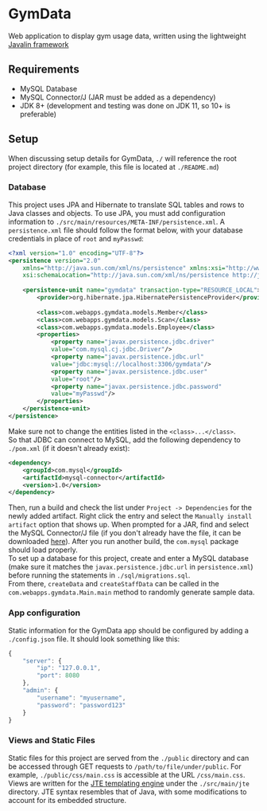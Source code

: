 # GymData
Web application to display gym usage data, written using the lightweight [Javalin framework](https://javalin.io/documentation)
## Requirements
- MySQL Database
- MySQL Connector/J (JAR must be added as a dependency)
- JDK 8+ (development and testing was done on JDK 11, so 10+ is preferable)
## Setup
When discussing setup details for GymData, `./` will reference the root project directory (for example, this file is located at `./README.md`)

### Database
This project uses JPA and Hibernate to translate SQL tables and rows to Java classes and objects. 
To use JPA, you must add configuration information to `./src/main/resources/META-INF/persistence.xml`. 
A `persistence.xml` file should follow the format below, with your database credentials in place of `root` and `myPasswd`:
```xml
<?xml version="1.0" encoding="UTF-8"?>
<persistence version="2.0"
    xmlns="http://java.sun.com/xml/ns/persistence" xmlns:xsi="http://www.w3.org/2001/XMLSchema-instance"
    xsi:schemaLocation="http://java.sun.com/xml/ns/persistence http://java,sun.com/xml/ns/persistence/peristence_2_0.xsd">
    
    <persistence-unit name="gymdata" transaction-type="RESOURCE_LOCAL">
        <provider>org.hibernate.jpa.HibernatePersistenceProvider</provider>
        
        <class>com.webapps.gymdata.models.Member</class>
        <class>com.webapps.gymdata.models.Scan</class>
        <class>com.webapps.gymdata.models.Employee</class>
        <properties>
            <property name="javax.persistence.jdbc.driver"
            value="com.mysql.cj.jdbc.Driver"/>
            <property name="javax.persistence.jdbc.url"
            value="jdbc:mysql://localhost:3306/gymdata"/>
            <property name="javax.persistence.jdbc.user"
            value="root"/>
            <property name="javax.persistence.jdbc.password"
            value="myPasswd"/>
        </properties>
    </persistence-unit>
</persistence>
```
Make sure not to change the entities listed in the `<class>...</class>`.<br/>
So that JDBC can connect to MySQL, add the following dependency to `./pom.xml` (if it doesn't already exist):
```xml
<dependency>
    <groupId>com.mysql</groupId>
    <artifactId>mysql-connector</artifactId>
    <version>1.0</version>
</dependency>
```
Then, run a build and check the list under `Project -> Dependencies` for the newly added artifact. 
Right click the entry and select the `Manually install artifact` option that shows up. When prompted for a JAR, 
find and select the MySQL Connector/J file (if you don't already have the file, it can be downloaded [here](https://dev.mysql.com/downloads/connector/j/)). 
After you run another build, the `com.mysql` package should load properly.<br/>
To set up a database for this project, create and enter a MySQL database (make sure it matches the `javax.persistence.jdbc.url` in `persistence.xml`) 
before running the statements in `./sql/migrations.sql`.<br/>
From there, `createData` and `createStaffData` can be called in the `com.webapps.gymdata.Main.main` 
method to randomly generate sample data. 

### App configuration
Static information for the GymData app should be configured by adding a `./config.json` file. 
It should look something like this:
```javascript
{
    "server": {
        "ip": "127.0.0.1",
        "port": 8080
    },
    "admin": {
        "username": "myusername",
        "password": "password123"
    }
}
```
### Views and Static Files
Static files for this project are served from the `./public` directory and can be accessed through GET requests to `/path/to/file/under/public`. 
For example, `./public/css/main.css` is accessible at the URL `/css/main.css`.<br/>
Views are written for the [JTE templating engine](https://github.com/casid/jte/blob/master/DOCUMENTATION.md) under the `./src/main/jte` directory.
JTE syntax resembles that of Java, with some modifications to account for its embedded structure.